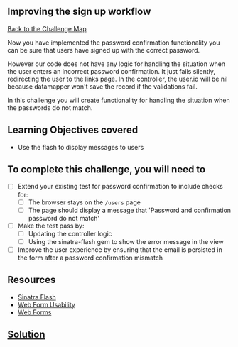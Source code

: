 ## Improving the sign up workflow

[Back to the Challenge Map](00_challenge_map.md)

Now you have implemented the password confirmation functionality you can be sure that users have signed up with the correct password.

However our code does not have any logic for handling the situation when the user enters an incorrect password confirmation. It just fails silently, redirecting the user to the links page. In the controller, the user.id will be nil because datamapper won't save the record if the validations fail.

In this challenge you will create functionality for handling the situation when the passwords do not match.

## Learning Objectives covered

* Use the flash to display messages to users

## To complete this challenge, you will need to

- [ ] Extend your existing test for password confirmation to include checks for:
  - [ ] The browser stays on the `/users` page
  - [ ] The page should display a message that 'Password and confirmation password do not match'
- [ ] Make the test pass by:
  - [ ] Updating the controller logic
  - [ ] Using the sinatra-flash gem to show the error message in the view
- [ ] Improve the user experience by ensuring that the email is persisted in the form after
a password confirmation mismatch

## Resources

* [Sinatra Flash](https://github.com/SFEley/sinatra-flash)
* [Web Form Usability](http://www.smashingmagazine.com/2011/11/extensive-guide-web-form-usability/)
* [Web Forms](http://thoughtfulweb.com/thoughts/on/web-forms-a-great-big-user-experience-brick-wall)

## [Solution](solutions/20.md)
